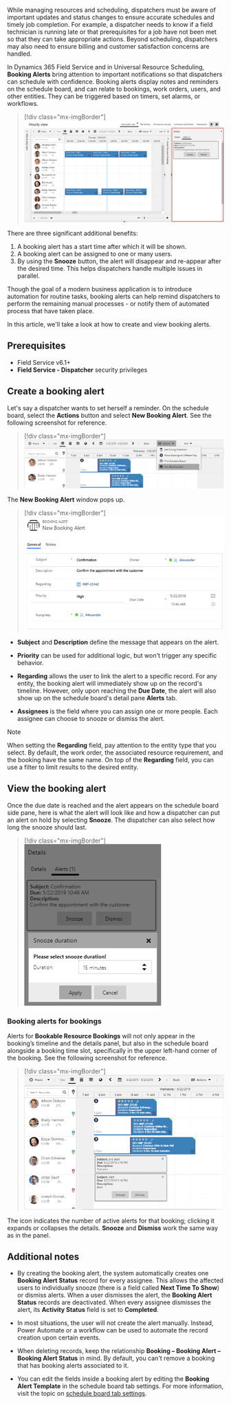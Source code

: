 While managing resources and scheduling, dispatchers must be aware of important updates and status changes to ensure accurate schedules and timely job completion. For example, a dispatcher needs to know if a field technician is running late or that prerequisites for a job have not been met so that they can take appropriate actions. Beyond scheduling, dispatchers may also need to ensure billing and customer satisfaction concerns are handled.

In Dynamics 365 Field Service and in Universal Resource Scheduling, **Booking Alerts** bring attention to important notifications so that dispatchers can schedule with confidence. Booking alerts display notes and reminders on the schedule board, and can relate to bookings, work orders, users, and other entities. They can be triggered based on timers, set alarms, or workflows.

> [!div class="mx-imgBorder"]
> ![Screenshot of full schedule board showing booking alert.](../../field-service/media/scheduling-booking-alert-schedule-board.png)

There are three significant additional benefits: 

1. A booking alert has a start time after which it will be shown.
2. A booking alert can be assigned to one or many users.
3. By using the **Snooze** button, the alert will disappear and re-appear after the desired time. This helps dispatchers handle multiple issues in parallel.

Though the goal of a modern business application is to introduce automation for routine tasks, booking alerts can help remind dispatchers to perform the remaining manual processes - or notify them of automated process that have taken place.

In this article, we'll take a look at how to create and view booking alerts.

## Prerequisites

- Field Service v6.1+
- **Field Service - Dispatcher** security privileges


## Create a booking alert

Let's say a dispatcher wants to set herself a reminder. On the schedule board, select the **Actions** button and select **New Booking Alert**. See the following screenshot for reference.


> [!div class="mx-imgBorder"]
> ![Screenshot of manual creation of a booking alert.](../../field-service/media/manual-creation-of-a-booking-alert.png)

The **New Booking Alert** window pops up.

> [!div class="mx-imgBorder"]
> ![Screenshot of booking alert.](../../field-service/media/booking-alert.png)
 
- **Subject** and **Description** define the message that appears on the alert. 

- **Priority** can be used for additional logic, but won't trigger any specific behavior. 

- **Regarding** allows the user to link the alert to a specific record. For any entity, the booking alert will immediately show up on the record's timeline. However, only upon reaching the **Due Date**, the alert will also show up on the schedule board's detail pane **Alerts** tab. 

- **Assignees** is the field where you can assign one or more people. Each assignee can choose to snooze or dismiss the alert.

> [!Note]
> When setting the **Regarding** field, pay attention to the entity type that you select. By default, the work order, the associated resource requirement, and the booking have the same name. On top of the **Regarding** field, you can use a filter to limit results to the desired entity.

## View the booking alert

Once the due date is reached and the alert appears on the schedule board side pane, here is what the alert will look like and how a dispatcher can put an alert on hold by selecting **Snooze**. The dispatcher can also select how long the snooze should last. 


> [!div class="mx-imgBorder"]
> ![Screenshot of Alert - Snooze.](../../field-service/media/alert-snooze.png)
 
### Booking alerts for bookings

Alerts for **Bookable Resource Bookings** will not only appear in the booking’s timeline and the details panel, but also in the schedule board alongside a booking time slot, specifically in the upper left-hand corner of the booking. See the following screenshot for reference.

 
> [!div class="mx-imgBorder"]
> ![Screenshot of Booking alert on the schedule board.](../../field-service/media/booking-alert-on-the-schedule-board.png)

The icon indicates the number of active alerts for that booking; clicking it expands or collapses the details. **Snooze** and **Dismiss** work the same way as in the panel.
 

## Additional notes

- By creating the booking alert, the system automatically creates one **Booking Alert Status** record for every assignee. This allows the affected users to individually snooze (there is a field called **Next Time To Show**) or dismiss alerts. When a user dismisses the alert, the **Booking Alert Status** records are deactivated. When every assignee dismisses the alert, its **Activity Status** field is set to **Completed**.

- In most situations, the user will not create the alert manually. Instead, Power Automate or a workflow can be used to automate the record creation upon certain events.

- When deleting records, keep the relationship **Booking – Booking Alert – Booking Alert Status** in mind. By default, you can't remove a booking that has booking alerts associated to it.

- You can edit the fields inside a booking alert by editing the **Booking Alert Template** in the schedule board tab settings. For more information, visit the topic on [schedule board tab settings](https://docs.microsoft.com/dynamics365/customer-engagement/field-service/schedule-board-tab-settings#other-settings).


